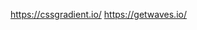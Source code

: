 https://cssgradient.io/ <!-- to create gradient background color -->
https://getwaves.io/ <!-- to create waves in footer -->
<!-- can't change the color of some texts : used inline styling with text color white-->
<!-- can't hide the animations behind the card : solved the issue using css z-index; bootstrap z-index didn't work -->
<!-- navbar collapse on the right side: solved with "float: right!important" in main.scss file  -->
<!-- fontawesome animations with: https://animate.style/ -->
<!-- photos:pexels -->